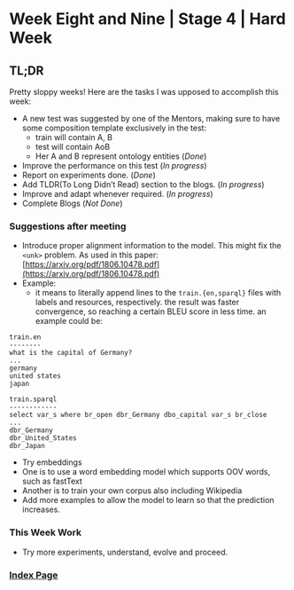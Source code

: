 # Week Eight and Nine | Stage 4 | Hard Week

## TL;DR

Pretty sloppy weeks! Here are the tasks I was upposed to accomplish this week:

- A new test was suggested by one of the Mentors, making sure to have some composition template exclusively in the test:
  - train will contain A, B
  - test will contain AoB
  - Her A and B represent ontology entities (*Done*)
- Improve the performance on this test (*In progress*)
- Report on experiments done. (*Done*)
- Add TLDR(To Long Didn’t Read) section to the blogs. (*In progress*)
- Improve and adapt whenever required. (*In progress*)
- Complete Blogs (*Not Done*)

### Suggestions after meeting

- Introduce proper alignment information to the model. This might fix the `<unk>` problem. As used in this paper: [https://arxiv.org/pdf/1806.10478.pdf](https://arxiv.org/pdf/1806.10478.pdf)
- Example:
  - it means to literally append lines to the `train.{en,sparql}` files with labels and resources, respectively. the result was faster convergence, so reaching a certain BLEU score in less time. an example could be:

```SPARQL  
train.en
--------
what is the capital of Germany?
...
germany
united states
japan
```

```SPARQL
train.sparql
------------
select var_s where br_open dbr_Germany dbo_capital var_s br_close
...
dbr_Germany
dbr_United_States
dbr_Japan
```

- Try embeddings
- One is to use a word embedding model which supports OOV words, such as fastText
- Another is to train your own corpus also including Wikipedia
- Add more examples to allow the model to learn so that the prediction increases.

### This Week Work

- Try more experiments, understand, evolve and proceed.

### [Index Page](https://anandpanchbhai.com/A-Neural-QA-Model-for-DBpedia/)









